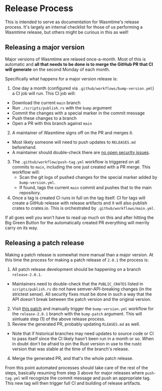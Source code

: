 # Release Process

This is intended to serve as documentation for Wasmtime's release process. It's
largely an internal checklist for those of us performing a Wasmtime release, but
others might be curious in this as well!

## Releasing a major version

Major versions of Wasmtime are relased once-a-month. Most of this is automatic
and **all that needs to be done is to merge the GitHub PR that CI will
generate** on the second Monday of each month.

Specifically what happens for a major version release is:

1. One day a month (configured via `.github/workflows/bump-version.yml`) a CI job
   will run. This CI job will:
  * Download the current `main` branch
  * Run `./scripts/publish.rs` with the `bump` argument
  * Commit the changes with a special marker in the commit message
  * Push these changes to a branch
  * Open a PR with this branch against `main`
2. A maintainer of Wasmtime signs off on the PR and merges it.
  * Most likely someone will need to push updates to `RELEASES.md` beforehand.
  * A maintainer should double-check there are [no open security issues][rustsec-issues].
3. The `.github/workflow/push-tag.yml` workflow is triggered on all commits to
   `main`, including the one just created with a PR merge. This workflow will:
   * Scan the git logs of pushed changes for the special marker added by
     `bump-version.yml`.
   * If found, tags the current `main` commit and pushes that to the main
     repository.
4. Once a tag is created CI runs in full on the tag itself. CI for tags will
   create a GitHub release with release artifacts and it will also publish
   crates to crates.io. This is orchestrated by `.github/workflows/main.yml`.

If all goes well you won't have to read up much on this and after hitting the
Big Green Button for the automatically created PR everything will merrily carry
on its way.

[rustsec-issues]: https://github.com/bytecodealliance/wasmtime/issues?q=RUSTSEC+is%3Aissue+is%3Aopen+

## Releasing a patch release

Making a patch release is somewhat more manual than a major version. At this
time the process for making a patch release of `2.0.1` the process is:

1. All patch release development should be happening on a branch
   `release-2.0.1`.
  * Maintainers need to double-check that the `PUBLIC_CRATES` listed in
    `scripts/publish.rs` do not have semver-API-breaking changes (in the
    strictest sense). All security fixes must be done in such a way that the API
    doesn't break between the patch version and the original version.
2. Visit [this patch][bump-version] and manually trigger the `bump-version.yml`
   workflow for the `release-2.0.1` branch with the `bump-patch` argument. This
   will simluate step (1) of the above release process.
3. Review the generated PR, probably updating `RLEASES.md` as well.
  * Note that if historical branches may need updates to source code or CI to
    pass itself since the CI likely hasn't been run in a month or so. When in
    doubt don't be afraid to pin the Rust version in use to the rustc version
    that was stable at the time of the branch's release.
4. Merge the generated PR, and that's the whole patch release.

From this point automated processes should take care of the rest of the steps,
basically resuming from step 3 above for major releases where `push-tag.yml`
will recognize the commit message and push an appropriate tag. This new tag will
then trigger full CI and building of release artifacts.

[bump-version]: https://github.com/bytecodealliance/wasmtime/actions/workflows/bump-version.yml

